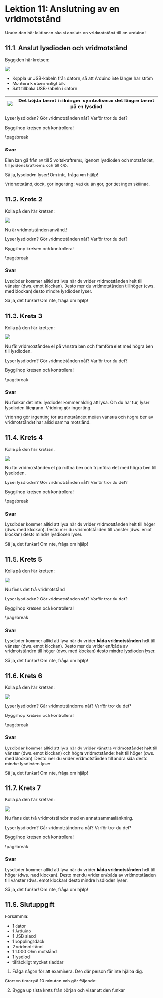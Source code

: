 # Lektion 11: Anslutning av en vridmotstånd

Under den här lektionen ska vi ansluta en vridmotstånd till en Arduino!

## 11.1. Anslut lysdioden och vridmotstånd

Bygg den här kretsen:

![](anslutning_av_en_vridmotstaand_1.png)

* Koppla ur USB-kabeln från datorn, så att Arduino inte längre har ström
* Montera kretsen enligt bild
* Sätt tillbaka USB-kabeln i datorn

![](EmojiBowtie.png) | Det böjda benet i ritningen symboliserar det längre benet på en lysdiod
:-------------:|:----------------------------------------:

Lyser lysdioden? Gör vridmotstånden nåt? Varför tror du det?

Bygg ihop kretsen och kontrollera!

\pagebreak

### Svar

Elen kan gå från `5V` till 5 voltskraftrems, igenom lysdioden och motståndet,
till jordenskraftrems och till `GND`.

Så ja, lysdioden lyser! Om inte, fråga om hjälp!

Vridmotstånd, dock, gör ingenting: vad du än gör, gör det ingen skillnad.

## 11.2. Krets 2

Kolla på den här kretsen:

![](anslutning_av_en_vridmotstaand_2.png)

Nu är vridmotstånden användt!

Lyser lysdioden? Gör vridmotstånden nåt? Varför tror du det?

Bygg ihop kretsen och kontrollera!

\pagebreak

### Svar

Lysdioder kommer alltid att lysa när du vrider vridmotstånden helt till
vänster (dws. emot klockan).
Desto mer du vridmotstånden till höger (dws. med klockan) desto
mindre lysdioden lyser.

Så ja, det funkar! Om inte, fråga om hjälp!

## 11.3. Krets 3

Kolla på den här kretsen:

![](anslutning_av_en_vridmotstaand_3.png)

Nu får vridmotstånden el på vänstra ben
och framföra elet med högra ben till lysdioden.

Lyser lysdioden? Gör vridmotstånden nåt? Varför tror du det?

Bygg ihop kretsen och kontrollera!

\pagebreak

### Svar

Nu funkar det inte: lysdioder kommer aldrig att lysa. Om du har tur, lyser lysdioden
litegrann. Vridning gör ingenting.

Vridning gör ingenting för att motståndet mellan vänstra och högra ben
av vridmotståndet har alltid samma motstånd.

## 11.4. Krets 4

Kolla på den här kretsen:

![](anslutning_av_en_vridmotstaand_4.png)

Nu får vridmotstånden el på mittna ben
och framföra elet med högra ben till lysdioden.

Lyser lysdioden? Gör vridmotstånden nåt? Varför tror du det?

Bygg ihop kretsen och kontrollera!

\pagebreak

### Svar

Lysdioder kommer alltid att lysa när du vrider vridmotstånden helt till
höger (dws. med klockan).
Desto mer du vridmotstånden till vänster (dws. emot klockan) desto
mindre lysdioden lyser.

Så ja, det funkar! Om inte, fråga om hjälp!

## 11.5. Krets 5

Kolla på den här kretsen:

![](anslutning_av_en_vridmotstaand_5.png)

Nu finns det två vridmotstånd!

Lyser lysdioden? Gör vridmotstånden nåt? Varför tror du det?

Bygg ihop kretsen och kontrollera!

\pagebreak

### Svar

Lysdioder kommer alltid att lysa när du vrider **båda vridmotstånden** helt till
vänster (dws. emot klockan).
Desto mer du vrider en/båda av vridmotstånden till höger (dws. med klockan) desto
mindre lysdioden lyser.

Så ja, det funkar! Om inte, fråga om hjälp!

## 11.6. Krets 6

Kolla på den här kretsen:

![](anslutning_av_en_vridmotstaand_6.png)

Lyser lysdioden? Går vridmotståndorna nåt? Varför tror du det?

Bygg ihop kretsen och kontrollera!

\pagebreak

### Svar

Lysdioder kommer alltid att lysa när du vrider vänstra vridmotståndet helt till
vänster (dws. emot klockan) och högra vridmotståndet helt till
höger (dws. med klockan).
Desto mer du vrider vridmotstånden till andra sida desto
mindre lysdioden lyser.

Så ja, det funkar! Om inte, fråga om hjälp!

## 11.7. Krets 7

Kolla på den här kretsen:

![](anslutning_av_en_vridmotstaand_7.png)

Nu finns det två vridmotståndor med en annat sammanlänkning.

Lyser lysdioden? Går vridmotståndorna nåt? Varför tror du det?

Bygg ihop kretsen och kontrollera!

\pagebreak

### Svar

Lysdioder kommer alltid att lysa när du vrider **båda vridmotstånden** helt till
höger (dws. med klockan).
Desto mer du vrider en/båda av vridmotstånden till vänster (dws. emot klockan) desto
mindre lysdioden lyser.

Så ja, det funkar! Om inte, fråga om hjälp!

## 11.9. Slutuppgift

Försammla:

* 1 dator
* 1 Arduino
* 1 USB sladd
* 1 kopplingsdäck
* 2 vridmotstånd
* 1 1.000 Ohm motstånd
* 1 lysdiod
* tillräckligt mycket sladdar

1. Fråga någon för att examinera. Den där person får inte hjälpa dig.

Start en timer på 10 minuten och gör följande:

2. Bygga up sista krets från början och visar att den funkar
